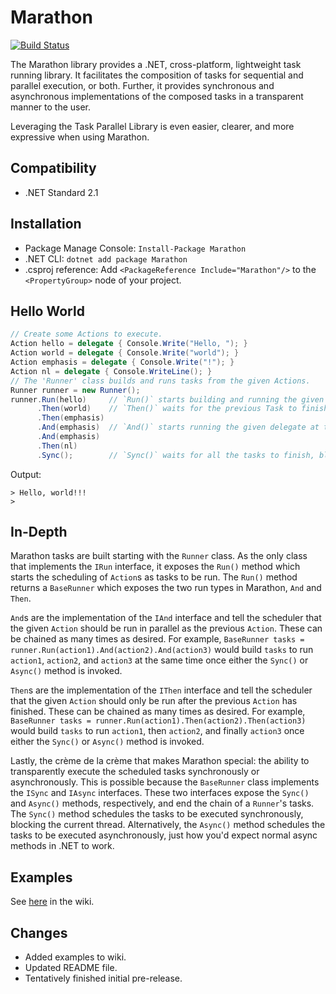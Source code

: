 # Marathon 
[![Build Status](https://github.com/domn1995/Marathon/workflows/build/badge.svg)](https://github.com/domn1995/Marathon/actions/build)

The Marathon library provides a .NET, cross-platform, lightweight task running library. It facilitates the composition of tasks for sequential and parallel execution, or both. Further, it provides synchronous and asynchronous implementations of the composed tasks in a transparent manner to the user.

Leveraging the Task Parallel Library is even easier, clearer, and more expressive when using Marathon.

Compatibility
---
  - .NET Standard 2.1
  
Installation
---
   - Package Manage Console: `Install-Package Marathon`
   - .NET CLI: `dotnet add package Marathon`
   - .csproj reference: Add `<PackageReference Include="Marathon"/>` to the `<PropertyGroup>` node of your project.
   
Hello World
---
```csharp
// Create some Actions to execute.
Action hello = delegate { Console.Write("Hello, "); }
Action world = delegate { Console.Write("world"); }
Action emphasis = delegate { Console.Write("!"); }
Action nl = delegate { Console.WriteLine(); }
// The 'Runner' class builds and runs tasks from the given Actions.
Runner runner = new Runner();  
runner.Run(hello)     // `Run()` starts building and running the given delegates.
      .Then(world)    // `Then()` waits for the previous Task to finish before starting.
      .Then(emphasis)
      .And(emphasis)  // `And()` starts running the given delegate at the same time as the previous one.
      .And(emphasis)
      .Then(nl)
      .Sync();        // `Sync()` waits for all the tasks to finish, blocking the current thread.
```
Output:

    > Hello, world!!!
    >
    
In-Depth
---
Marathon tasks are built starting with the `Runner` class. As the only class that implements the `IRun` interface, it exposes the `Run()` method which starts the scheduling of `Action`s as tasks to be run. The `Run()` method returns a `BaseRunner` which exposes the two run types in Marathon, `And` and `Then`.

`And`s are the implementation of the `IAnd` interface and tell the scheduler that the given `Action` should be run in parallel as the previous `Action`. These can be chained as many times as desired. For example, `BaseRunner tasks = runner.Run(action1).And(action2).And(action3)` would build `tasks` to run `action1`, `action2`, and `action3` at the same time once either the `Sync()` or `Async()` method is invoked.

`Then`s are the implementation of the `IThen` interface and tell the scheduler that the given `Action` should only be run after the previous `Action` has finished. These can be chained as many times as desired. For example, `BaseRunner tasks = runner.Run(action1).Then(action2).Then(action3)` would build `tasks` to run `action1`, then `action2`, and finally `action3` once either the `Sync()` or `Async()` method is invoked.

Lastly, the crème de la crème that makes Marathon special: the ability to transparently execute the scheduled tasks synchronously or asynchronously. This is possible because the `BaseRunner` class implements the `ISync` and `IAsync` interfaces. These two interfaces expose the `Sync()` and `Async()` methods, respectively, and end the chain of a `Runner`'s tasks. The `Sync()` method schedules the tasks to be executed synchronously, blocking the current thread. Alternatively, the `Async()` method schedules the tasks to be executed asynchronously, just how you'd expect normal async methods in .NET to work. 

Examples
---
See [here](https://github.com/domn1995/Marathon/wiki/Examples) in the wiki.

Changes
---
  - Added examples to wiki.
  - Updated README file.
  - Tentatively finished initial pre-release.
